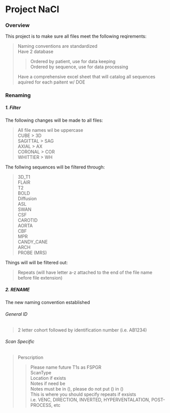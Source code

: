 # Project NaCl 

### Overview 
This project is to make sure all files meet the following reqirements:  
> Naming conventions are standardized  
> Have 2 database  
> > Ordered by patient, use for data keeping   
> > Ordered by sequence, use for data processing   
>
> Have a comprehensive excel sheet that will catalog all sequences aquired for each paitent w/ DOE  

### Renaming 
##### 1. Filter 
The following changes will be made to all files:  
> All file names wil be uppercase  
> CUBE > 3D  
> SAGITTAL > SAG  
> AXIAL > AX  
> CORONAL > COR   
> WHITTIER > WH  

The follwing sequences will be filtered through:  
> 3D\_T1  
> FLAIR  
> T2  
> BOLD  
> Diffusion  
> ASL  
> SWAN  
> CSF   
> CAROTID  
> AORTA  
> CBF  
> MPR  
> CANDY\_CANE  
> ARCH  
> PROBE (MRS)    

Things will will be filtered out:  
> Repeats (will have letter a-z attached to the end of the file name before file extension)  

##### 2. RENAME
The new naming convention established

###### General ID
> 2 letter cohort followed by identification number (i.e. AB1234)    

###### Scan Specific
> Perscription   
> > Please name future T1s as FSPGR     
> ScanType   
> Location if exists    
> Notes if need be   
> > Notes must be in (), please do not put () in ()   
> > This is where you should specify repeats if exsists   
> > i.e. VENC, DIRECTION, INVERTED, HYPERVENTALATION, POST-PROCESS, etc     
